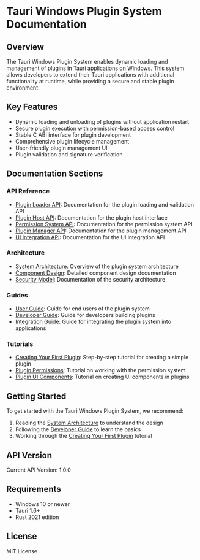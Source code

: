 # Tauri Windows Plugin System Documentation

## Overview

The Tauri Windows Plugin System enables dynamic loading and management of plugins in Tauri applications on Windows. This system allows developers to extend their Tauri applications with additional functionality at runtime, while providing a secure and stable plugin environment.

## Key Features

- Dynamic loading and unloading of plugins without application restart
- Secure plugin execution with permission-based access control
- Stable C ABI interface for plugin development
- Comprehensive plugin lifecycle management
- User-friendly plugin management UI
- Plugin validation and signature verification

## Documentation Sections

### API Reference

- [Plugin Loader API](.api/plugin_loader_api.md): Documentation for the plugin loading and validation API
- [Plugin Host API](.api/plugin_host_api.md): Documentation for the plugin host interface
- [Permission System API](.api/permission_system_api.md): Documentation for the permission system API
- [Plugin Manager API](.api/plugin_manager_api.md): Documentation for the plugin management API
- [UI Integration API](.api/ui_integration_api.md): Documentation for the UI integration API

### Architecture

- [System Architecture](./architecture/overview.md): Overview of the plugin system architecture
- [Component Design](./architecture/components.md): Detailed component design documentation
- [Security Model](./architecture/security_model.md): Documentation of the security architecture

### Guides

- [User Guide](./guides/user_guide.md): Guide for end users of the plugin system
- [Developer Guide](./guides/developer_guide.md): Guide for developers building plugins
- [Integration Guide](./guides/integration_guide.md): Guide for integrating the plugin system into applications

### Tutorials

- [Creating Your First Plugin](./tutorials/first_plugin.md): Step-by-step tutorial for creating a simple plugin
- [Plugin Permissions](./tutorials/plugin_permissions.md): Tutorial on working with the permission system
- [Plugin UI Components](./tutorials/plugin_ui_components.md): Tutorial on creating UI components in plugins

## Getting Started

To get started with the Tauri Windows Plugin System, we recommend:

1. Reading the [System Architecture](./architecture/overview.md) to understand the design
2. Following the [Developer Guide](./guides/developer_guide.md) to learn the basics
3. Working through the [Creating Your First Plugin](./tutorials/first_plugin.md) tutorial

## API Version

Current API Version: 1.0.0

## Requirements

- Windows 10 or newer
- Tauri 1.6+
- Rust 2021 edition

## License

MIT License
